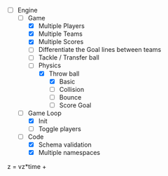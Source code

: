 - [ ] Engine
  - [ ] Game
    - [x] Multiple Players
    - [x] Multiple Teams
    - [x] Multiple Scores
    - [ ] Differentiate the Goal lines between teams
    - [ ] Tackle / Transfer ball
    - [ ] Physics
      - [x] Throw ball
        - [x] Basic
        - [ ] Collision
        - [ ] Bounce
        - [ ] Score Goal
  - [ ] Game Loop
    - [x] Init
    - [ ] Toggle players
  - [ ] Code
    - [x] Schema validation
    - [x] Multiple namespaces

z = vz*time + 